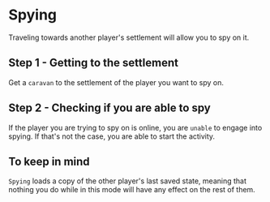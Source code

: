 # Spying
Traveling towards another player's settlement will allow you to spy on it.

## Step 1 - Getting to the settlement
Get a `caravan` to the settlement of the player you want to spy on.

## Step 2 - Checking if you are able to spy
If the player you are trying to spy on is online, you are `unable` to engage into spying. If that's not the case, you are able to start the activity.

## To keep in mind
`Spying` loads a copy of the other player's last saved state, meaning that nothing you do while in this mode will have any effect on the rest of them.